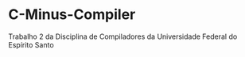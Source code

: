 # C-Minus-Compiler
Trabalho 2 da Disciplina de Compiladores da Universidade Federal do Espírito Santo
